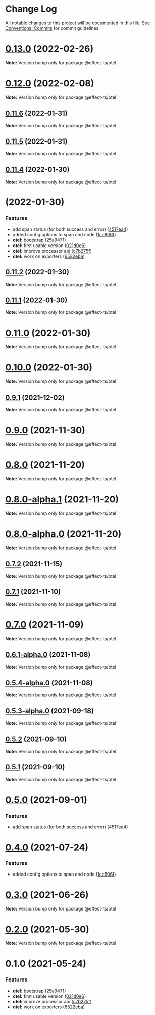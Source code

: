 # Change Log

All notable changes to this project will be documented in this file.
See [Conventional Commits](https://conventionalcommits.org) for commit guidelines.

# [0.13.0](https://github.com/Effect-TS/otel/compare/@effect-ts/otel@0.12.0...@effect-ts/otel@0.13.0) (2022-02-26)

**Note:** Version bump only for package @effect-ts/otel





# [0.12.0](https://github.com/Effect-TS/otel/compare/@effect-ts/otel@0.11.6...@effect-ts/otel@0.12.0) (2022-02-08)

**Note:** Version bump only for package @effect-ts/otel





## [0.11.6](https://github.com/Effect-TS/otel/compare/@effect-ts/otel@0.11.5...@effect-ts/otel@0.11.6) (2022-01-31)

**Note:** Version bump only for package @effect-ts/otel





## [0.11.5](https://github.com/Effect-TS/otel/compare/@effect-ts/otel@0.11.4...@effect-ts/otel@0.11.5) (2022-01-31)

**Note:** Version bump only for package @effect-ts/otel





## [0.11.4](https://github.com/Effect-TS/otel/compare/@effect-ts/otel@0.11.2...@effect-ts/otel@0.11.4) (2022-01-30)

**Note:** Version bump only for package @effect-ts/otel





#  (2022-01-30)


### Features

* add span status (for both success and error) ([4517ea4](https://github.com/Effect-TS/otel/commit/4517ea4f3ff96ec9a5815b1fab0e66ea3d105ebe))
* added config options to span and node ([1cc806f](https://github.com/Effect-TS/otel/commit/1cc806f8a16d779faca32603af7ee3bff5f32b98))
* **otel:** bootstrap ([25a9471](https://github.com/Effect-TS/otel/commit/25a947104563917279c038077060ff924f772fb1))
* **otel:** first usable version ([021d0e6](https://github.com/Effect-TS/otel/commit/021d0e66f8ba4173e1f42057ed2b306c68854982))
* **otel:** improve processor api ([c7b275f](https://github.com/Effect-TS/otel/commit/c7b275f0f000ca60c374ed1046d286a9ed8e6a21))
* **otel:** work on exporters ([6522eba](https://github.com/Effect-TS/otel/commit/6522eba66e71035b53aa96404977f89ff0210028))





## [0.11.2](https://github.com/Effect-TS/otel/compare/@effect-ts/otel@0.11.1...@effect-ts/otel@0.11.2) (2022-01-30)

**Note:** Version bump only for package @effect-ts/otel





## [0.11.1](https://github.com/Effect-TS/otel/compare/@effect-ts/otel@0.11.0...@effect-ts/otel@0.11.1) (2022-01-30)

**Note:** Version bump only for package @effect-ts/otel





# [0.11.0](https://github.com/Effect-TS/otel/compare/@effect-ts/otel@0.9.1...@effect-ts/otel@0.11.0) (2022-01-30)

**Note:** Version bump only for package @effect-ts/otel





# [0.10.0](https://github.com/Effect-TS/otel/compare/@effect-ts/otel@0.9.1...@effect-ts/otel@0.10.0) (2022-01-30)

**Note:** Version bump only for package @effect-ts/otel





## [0.9.1](https://github.com/Effect-TS/otel/compare/@effect-ts/otel@0.9.0...@effect-ts/otel@0.9.1) (2021-12-02)

**Note:** Version bump only for package @effect-ts/otel





# [0.9.0](https://github.com/Effect-TS/otel/compare/@effect-ts/otel@0.8.0...@effect-ts/otel@0.9.0) (2021-11-30)

**Note:** Version bump only for package @effect-ts/otel





# [0.8.0](https://github.com/Effect-TS/otel/compare/@effect-ts/otel@0.7.2...@effect-ts/otel@0.8.0) (2021-11-20)

**Note:** Version bump only for package @effect-ts/otel





# [0.8.0-alpha.1](https://github.com/Effect-TS/otel/compare/@effect-ts/otel@0.9.0-alpha.0...@effect-ts/otel@0.8.0-alpha.1) (2021-11-20)

**Note:** Version bump only for package @effect-ts/otel





# [0.8.0-alpha.0](https://github.com/Effect-TS/otel/compare/@effect-ts/otel@0.7.2...@effect-ts/otel@0.8.0-alpha.0) (2021-11-20)

**Note:** Version bump only for package @effect-ts/otel





## [0.7.2](https://github.com/Effect-TS/otel/compare/@effect-ts/otel@0.7.1...@effect-ts/otel@0.7.2) (2021-11-15)

**Note:** Version bump only for package @effect-ts/otel





## [0.7.1](https://github.com/Effect-TS/otel/compare/@effect-ts/otel@0.7.0...@effect-ts/otel@0.7.1) (2021-11-10)

**Note:** Version bump only for package @effect-ts/otel





# [0.7.0](https://github.com/Effect-TS/otel/compare/@effect-ts/otel@0.6.1-alpha.0...@effect-ts/otel@0.7.0) (2021-11-09)

**Note:** Version bump only for package @effect-ts/otel





## [0.6.1-alpha.0](https://github.com/Effect-TS/otel/compare/@effect-ts/otel@0.5.4-alpha.0...@effect-ts/otel@0.6.1-alpha.0) (2021-11-08)

**Note:** Version bump only for package @effect-ts/otel





## [0.5.4-alpha.0](https://github.com/Effect-TS/otel/compare/@effect-ts/otel@0.5.3-alpha.0...@effect-ts/otel@0.5.4-alpha.0) (2021-11-08)

**Note:** Version bump only for package @effect-ts/otel





## [0.5.3-alpha.0](https://github.com/Effect-TS/otel/compare/@effect-ts/otel@0.5.2...@effect-ts/otel@0.5.3-alpha.0) (2021-09-18)

**Note:** Version bump only for package @effect-ts/otel





## [0.5.2](https://github.com/Effect-TS/otel/compare/@effect-ts/otel@0.5.1...@effect-ts/otel@0.5.2) (2021-09-10)

**Note:** Version bump only for package @effect-ts/otel





## [0.5.1](https://github.com/Effect-TS/otel/compare/@effect-ts/otel@0.5.0...@effect-ts/otel@0.5.1) (2021-09-10)

**Note:** Version bump only for package @effect-ts/otel





# [0.5.0](https://github.com/Effect-TS/otel/compare/@effect-ts/otel@0.4.0...@effect-ts/otel@0.5.0) (2021-09-01)


### Features

* add span status (for both success and error) ([4517ea4](https://github.com/Effect-TS/otel/commit/4517ea4f3ff96ec9a5815b1fab0e66ea3d105ebe))





# [0.4.0](https://github.com/Effect-TS/otel/compare/@effect-ts/otel@0.3.0...@effect-ts/otel@0.4.0) (2021-07-24)


### Features

* added config options to span and node ([1cc806f](https://github.com/Effect-TS/otel/commit/1cc806f8a16d779faca32603af7ee3bff5f32b98))





# [0.3.0](https://github.com/Effect-TS/otel/compare/@effect-ts/otel@0.2.0...@effect-ts/otel@0.3.0) (2021-06-26)

**Note:** Version bump only for package @effect-ts/otel





# [0.2.0](https://github.com/Effect-TS/otel/compare/@effect-ts/otel@0.1.0...@effect-ts/otel@0.2.0) (2021-05-30)

**Note:** Version bump only for package @effect-ts/otel





# 0.1.0 (2021-05-24)


### Features

* **otel:** bootstrap ([25a9471](https://github.com/Effect-TS/otel/commit/25a947104563917279c038077060ff924f772fb1))
* **otel:** first usable version ([021d0e6](https://github.com/Effect-TS/otel/commit/021d0e66f8ba4173e1f42057ed2b306c68854982))
* **otel:** improve processor api ([c7b275f](https://github.com/Effect-TS/otel/commit/c7b275f0f000ca60c374ed1046d286a9ed8e6a21))
* **otel:** work on exporters ([6522eba](https://github.com/Effect-TS/otel/commit/6522eba66e71035b53aa96404977f89ff0210028))
